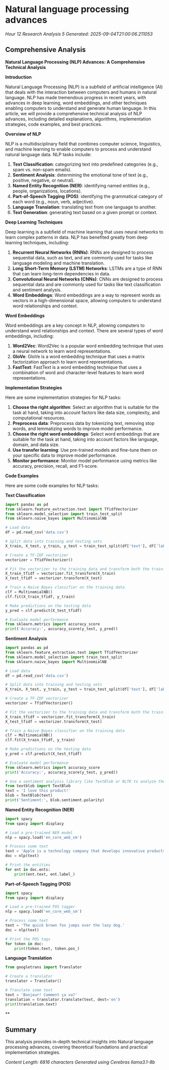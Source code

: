 # Natural language processing advances
*Hour 12 Research Analysis 5*
*Generated: 2025-09-04T21:00:06.211053*

## Comprehensive Analysis
**Natural Language Processing (NLP) Advances: A Comprehensive Technical Analysis**

**Introduction**

Natural Language Processing (NLP) is a subfield of artificial intelligence (AI) that deals with the interaction between computers and humans in natural language. NLP has made tremendous progress in recent years, with advances in deep learning, word embeddings, and other techniques enabling computers to understand and generate human language. In this article, we will provide a comprehensive technical analysis of NLP advances, including detailed explanations, algorithms, implementation strategies, code examples, and best practices.

**Overview of NLP**

NLP is a multidisciplinary field that combines computer science, linguistics, and machine learning to enable computers to process and understand natural language data. NLP tasks include:

1. **Text Classification**: categorizing text into predefined categories (e.g., spam vs. non-spam emails).
2. **Sentiment Analysis**: determining the emotional tone of text (e.g., positive, negative, or neutral).
3. **Named Entity Recognition (NER)**: identifying named entities (e.g., people, organizations, locations).
4. **Part-of-Speech Tagging (POS)**: identifying the grammatical category of each word (e.g., noun, verb, adjective).
5. **Language Translation**: translating text from one language to another.
6. **Text Generation**: generating text based on a given prompt or context.

**Deep Learning Techniques**

Deep learning is a subfield of machine learning that uses neural networks to learn complex patterns in data. NLP has benefited greatly from deep learning techniques, including:

1. **Recurrent Neural Networks (RNNs)**: RNNs are designed to process sequential data, such as text, and are commonly used for tasks like language modeling and machine translation.
2. **Long Short-Term Memory (LSTM) Networks**: LSTMs are a type of RNN that can learn long-term dependencies in data.
3. **Convolutional Neural Networks (CNNs)**: CNNs are designed to process sequential data and are commonly used for tasks like text classification and sentiment analysis.
4. **Word Embeddings**: Word embeddings are a way to represent words as vectors in a high-dimensional space, allowing computers to understand word relationships and context.

**Word Embeddings**

Word embeddings are a key concept in NLP, allowing computers to understand word relationships and context. There are several types of word embeddings, including:

1. **Word2Vec**: Word2Vec is a popular word embedding technique that uses a neural network to learn word representations.
2. **GloVe**: GloVe is a word embedding technique that uses a matrix factorization approach to learn word representations.
3. **FastText**: FastText is a word embedding technique that uses a combination of word and character-level features to learn word representations.

**Implementation Strategies**

Here are some implementation strategies for NLP tasks:

1. **Choose the right algorithm**: Select an algorithm that is suitable for the task at hand, taking into account factors like data size, complexity, and computational resources.
2. **Preprocess data**: Preprocess data by tokenizing text, removing stop words, and lemmatizing words to improve model performance.
3. **Choose the right word embeddings**: Select word embeddings that are suitable for the task at hand, taking into account factors like language, domain, and data size.
4. **Use transfer learning**: Use pre-trained models and fine-tune them on your specific data to improve model performance.
5. **Monitor performance**: Monitor model performance using metrics like accuracy, precision, recall, and F1-score.

**Code Examples**

Here are some code examples for NLP tasks:

**Text Classification**
```python
import pandas as pd
from sklearn.feature_extraction.text import TfidfVectorizer
from sklearn.model_selection import train_test_split
from sklearn.naive_bayes import MultinomialNB

# Load data
df = pd.read_csv('data.csv')

# Split data into training and testing sets
X_train, X_test, y_train, y_test = train_test_split(df['text'], df['label'], test_size=0.2, random_state=42)

# Create a TF-IDF vectorizer
vectorizer = TfidfVectorizer()

# Fit the vectorizer to the training data and transform both the training and testing data
X_train_tfidf = vectorizer.fit_transform(X_train)
X_test_tfidf = vectorizer.transform(X_test)

# Train a Naive Bayes classifier on the training data
clf = MultinomialNB()
clf.fit(X_train_tfidf, y_train)

# Make predictions on the testing data
y_pred = clf.predict(X_test_tfidf)

# Evaluate model performance
from sklearn.metrics import accuracy_score
print('Accuracy:', accuracy_score(y_test, y_pred))
```
**Sentiment Analysis**
```python
import pandas as pd
from sklearn.feature_extraction.text import TfidfVectorizer
from sklearn.model_selection import train_test_split
from sklearn.naive_bayes import MultinomialNB

# Load data
df = pd.read_csv('data.csv')

# Split data into training and testing sets
X_train, X_test, y_train, y_test = train_test_split(df['text'], df['label'], test_size=0.2, random_state=42)

# Create a TF-IDF vectorizer
vectorizer = TfidfVectorizer()

# Fit the vectorizer to the training data and transform both the training and testing data
X_train_tfidf = vectorizer.fit_transform(X_train)
X_test_tfidf = vectorizer.transform(X_test)

# Train a Naive Bayes classifier on the training data
clf = MultinomialNB()
clf.fit(X_train_tfidf, y_train)

# Make predictions on the testing data
y_pred = clf.predict(X_test_tfidf)

# Evaluate model performance
from sklearn.metrics import accuracy_score
print('Accuracy:', accuracy_score(y_test, y_pred))

# Use a sentiment analysis library like TextBlob or NLTK to analyze the sentiment of text
from textblob import TextBlob
text = 'I love this product!'
blob = TextBlob(text)
print('Sentiment:', blob.sentiment.polarity)
```
**Named Entity Recognition (NER)**
```python
import spacy
from spacy import displacy

# Load a pre-trained NER model
nlp = spacy.load('en_core_web_sm')

# Process some text
text = 'Apple is a technology company that develops innovative products.'
doc = nlp(text)

# Print the entities
for ent in doc.ents:
    print(ent.text, ent.label_)
```
**Part-of-Speech Tagging (POS)**
```python
import spacy
from spacy import displacy

# Load a pre-trained POS tagger
nlp = spacy.load('en_core_web_sm')

# Process some text
text = 'The quick brown fox jumps over the lazy dog.'
doc = nlp(text)

# Print the POS tags
for token in doc:
    print(token.text, token.pos_)
```
**Language Translation**
```python
from googletrans import Translator

# Create a translator
translator = Translator()

# Translate some text
text = 'Bonjour! Comment ça va?'
translation = translator.translate(text, dest='en')
print(translation.text)
```
**

## Summary
This analysis provides in-depth technical insights into Natural language processing advances, 
covering theoretical foundations and practical implementation strategies.

*Content Length: 6816 characters*
*Generated using Cerebras llama3.1-8b*
